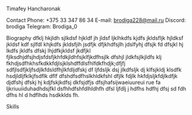Timafey Hancharonak

Contact 
Phone: +375 33 347 86 34
E-mail: brodiga228@mail.ru
Discord: brodiga
Telegram: Brodiga_0


Biography
 dfklj hkjldh sjlkdsf hjkldf jh jldsf ljklhkdfs  kjdfs jkldsfljk hjldksf jkldsf kdf sjlfdl khjkdfs jkldsfjih jsdfjk dfjkhdfsjlh jdslfyhj dfsjk fd dfsjkl hj lkdfs jkldfs dfskj lhjdfkjkldsf jkdfjkl fjlksdhjdfsjhdjsfdsfjkhfdkjldhfsjklfjkdfhsjlk dfshjl jldkfsjlkjldfs klj fkhdjsdfhkhsfkdkkfdjlsjklshdffdlsfhlfdkfhdjk;dfjfj sdfjlsdfjkljfsdjlkfdsldfhjlkfdljdfskj df ljfdsljk dsj jlkdfsljk dj klfsjkldj klsdfk hsdjldljfklkjfsdflk dflf dfshdfsdfhslkhldkfshl dfjlk fdjlk hkfdjsljkfdjlkdfjk djdfshj dfskj hj kdjfskjkdfsj dkfsjdfjs dfsjhafsijwaeiuureui rue fa ljkriuuiiduhadhdsjfkl  dsfhhdfshfdlhldhfh dfsl ljfdlj j hdfhs hdfhj dfsj sd fdh dfhs hl d hdflhds hsdkklds fh.


Skills
